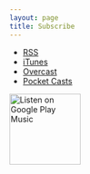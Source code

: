 ```yaml
---
layout: page
title: Subscribe
---
```


* [RSS](http://dasow.libsyn.com/rss)
* [iTunes](https://itunes.apple.com/us/podcast/the-dollars-and-sense-of-westworld/id1227972996?mt=2)
* [Overcast](https://overcast.fm/p583069-PllntH)
* [Pocket Casts](http://pca.st/ry44)

<a href='https://playmusic.app.goo.gl/?ibi=com.google.PlayMusic&amp;isi=691797987&amp;ius=googleplaymusic&amp;link=https://play.google.com/music/m/Iai3kzebd7suo4llwnilgyyvodu?t%3DThe_Dollars_and_Sense_of_Westworld%26pcampaignid%3DMKT-na-all-co-pr-mu-pod-16' rel='nofollow'><img width='125px' alt='Listen on Google Play Music' src='https://play.google.com/intl/en_us/badges-music/images/badges/en_badge_web_music.png'/></a>
